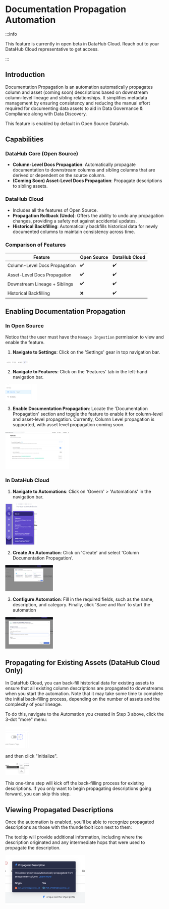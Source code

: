 # Documentation Propagation Automation

:::info

This feature is currently in open beta in DataHub Cloud. Reach out to your DataHub Cloud representative to get access.

:::

## Introduction

Documentation Propagation is an automation automatically propagates column and asset (coming soon) descriptions based on downstream column-level lineage and sibling relationships.
It simplifies metadata management by ensuring consistency and reducing the manual effort required for documenting data assets to aid
in Data Governance & Compliance along with Data Discovery.

This feature is enabled by default in Open Source DataHub.

## Capabilities

### DataHub Core (Open Source)

- **Column-Level Docs Propagation**: Automatically propagate documentation to downstream columns and sibling columns that are derived or dependent on the source column.
- **(Coming Soon) Asset-Level Docs Propagation**: Propagate descriptions to sibling assets.

### DataHub Cloud

- Includes all the features of Open Source.
- **Propagation Rollback (Undo)**: Offers the ability to undo any propagation changes, providing a safety net against accidental updates.
- **Historical Backfilling**: Automatically backfills historical data for newly documented columns to maintain consistency across time.

### Comparison of Features

| Feature                       | Open Source | DataHub Cloud |
| ----------------------------- | ----------- | ------------- |
| Column-Level Docs Propagation | ✔️          | ✔️            |
| Asset-Level Docs Propagation  | ✔️          | ✔️            |
| Downstream Lineage + Siblings | ✔️          | ✔️            |
| Historical Backfilling        | ❌          | ✔️            |

## Enabling Documentation Propagation

### In Open Source

Notice that the user must have the `Manage Ingestion` permission to view and enable the feature.

1. **Navigate to Settings**: Click on the 'Settings' gear in top navigation bar.

<p align="left">
  <img width="15%"  src="https://raw.githubusercontent.com/datahub-project/static-assets/main/imgs/automation/oss/settings-nav-link.png"/>
</p>

2. **Navigate to Features**: Click on the 'Features' tab in the left-hand navigation bar.

<p align="left">
  <img width="20%"  src="https://raw.githubusercontent.com/datahub-project/static-assets/main/imgs/automation/oss/features-settings-link.png"/>
</p>

3. **Enable Documentation Propagation**: Locate the 'Documentation Propagation' section and toggle the feature to enable it for column-level and asset-level propagation.
   Currently, Column Level propagation is supported, with asset level propagation coming soon.

<p align="left">
  <img width="40%"  src="https://raw.githubusercontent.com/datahub-project/static-assets/main/imgs/automation/oss/docs-propagation/feature-flags.png"/>
</p>

### In DataHub Cloud

1. **Navigate to Automations**: Click on 'Govern' > 'Automations' in the navigation bar.

<p align="left">
  <img width="20%"  src="https://raw.githubusercontent.com/datahub-project/static-assets/main/imgs/automation/saas/automations-nav-link.png"/>
</p>

2. **Create An Automation**: Click on 'Create' and select 'Column Documentation Propagation'.

<p align="left">
  <img width="30%"  src="https://raw.githubusercontent.com/datahub-project/static-assets/main/imgs/automation/saas/docs-propagation/automation-type.png"/>
</p>

3. **Configure Automation**: Fill in the required fields, such as the name, description, and category. Finally, click 'Save and Run' to start the automation

<p align="left">
  <img width="30%"  src="https://raw.githubusercontent.com/datahub-project/static-assets/main/imgs/automation/saas/docs-propagation/automation-form.png"/>
</p>

## Propagating for Existing Assets (DataHub Cloud Only)

In DataHub Cloud, you can back-fill historical data for existing assets to ensure that all existing column descriptions are propagated to downstreams
when you start the automation. Note that it may take some time to complete the initial back-filling process, depending on the number of assets and the complexity of your lineage.

To do this, navigate to the Automation you created in Step 3 above, click the 3-dot "more" menu:

<p align="left">
  <img width="15%"  src="https://raw.githubusercontent.com/datahub-project/static-assets/main/imgs/automation/saas/automation-more-menu.png"/>
</p>

and then click "Initialize".

<p align="left">
  <img width="15%"  src="https://raw.githubusercontent.com/datahub-project/static-assets/main/imgs/automation/saas/automation-initialize.png"/>
</p>

This one-time step will kick off the back-filling process for existing descriptions. If you only want to begin propagating
descriptions going forward, you can skip this step.

## Viewing Propagated Descriptions

Once the automation is enabled, you'll be able to recognize propagated descriptions as those with the thunderbolt icon next to them:

The tooltip will provide additional information, including where the description originated and any intermediate hops that were
used to propagate the description.

<p align="left">
  <img width="50%"  src="https://raw.githubusercontent.com/datahub-project/static-assets/main/imgs/automation/oss/docs-propagation/view-propagated-docs.png"/>
</p>
